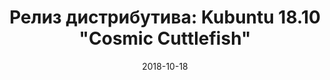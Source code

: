 ---
layout: post
title: "Релиз дистрибутива: Kubuntu 18.10 \"Cosmic Cuttlefish\""
date: 2018-10-18   
---